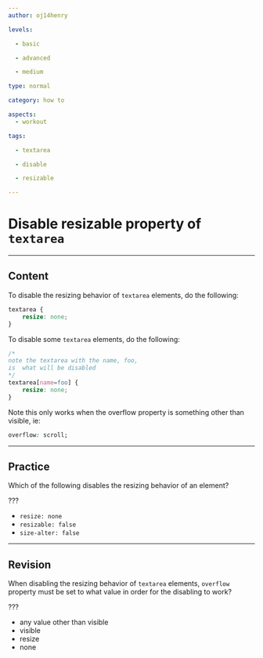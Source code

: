 ```yaml
---
author: oj14henry

levels:

  - basic

  - advanced

  - medium

type: normal

category: how to

aspects:
  - workout

tags:

  - textarea

  - disable

  - resizable

---
```


# Disable resizable property of `textarea`

---
## Content

To disable the resizing behavior of `textarea` elements, do the following:

```css
textarea {
    resize: none;
}
```
To disable some `textarea` elements, do the following:
```css
/*
note the textarea with the name, foo,
is  what will be disabled
*/
textarea[name=foo] {
    resize: none;
}
```

Note this only works when the overflow property is something other than visible, ie:

```css
overflow: scroll;
```

---
## Practice

Which of the following disables the resizing behavior of an element?

???


* `resize: none`
* `resizable: false`
* `size-alter: false`

---
## Revision

When disabling the resizing behavior of `textarea` elements, `overflow` property must be set to what value in order for the disabling to work?

???


* any value other than visible
* visible
* resize
* none
